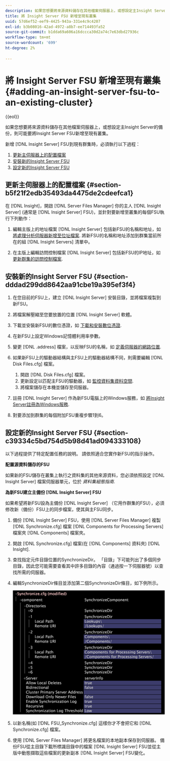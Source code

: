 ```yaml
---
description: 如果您想要將來源資料儲存在其他檔案伺服器上，或想設定主Insight Server的備份，則可能要將Insight Server FSU新增至現有叢集。
title: 將 Insight Server FSU 新增至現有叢集
uuid: 57d6ef52-eef9-4425-943a-331e4c9c4207
exl-id: b3b08016-42ad-4972-a8b7-ee714493fa52
source-git-commit: b1dda69a606a16dccca30d2a74c7e63dbd27936c
workflow-type: tm+mt
source-wordcount: '699'
ht-degree: 2%

---
```


# 將 Insight Server FSU 新增至現有叢集{#adding-an-insight-server-fsu-to-an-existing-cluster}

{{eol}}

如果您想要將來源資料儲存在其他檔案伺服器上，或想設定主Insight Server的備份，則可能要將Insight Server FSU新增至現有叢集。

新增 [!DNL Insight Server] FSU到現有群集時，必須執行以下過程：

1. [更新主伺服器上的配置檔案](../../../../../home/c-inst-svr/c-install-ins-svr/c-ins-svr-clstrs/c-add-ins-svrs-ex-clstr/c-add-fsu-ex-clstr.md#section-b5f21f2edb35493da4475de2cdeefca1)
1. [安裝新的Insight Server FSU](../../../../../home/c-inst-svr/c-install-ins-svr/c-ins-svr-clstrs/c-add-ins-svrs-ex-clstr/c-add-fsu-ex-clstr.md#section-dddad299dd8642aa91cbe19a395ef3f4)
1. [設定新的Insight Server FSU](../../../../../home/c-inst-svr/c-install-ins-svr/c-ins-svr-clstrs/c-add-ins-svrs-ex-clstr/c-add-fsu-ex-clstr.md#section-c39334c5bd754d5b98d41ad094333108)

## 更新主伺服器上的配置檔案 {#section-b5f21f2edb35493da4475de2cdeefca1}

在 [!DNL Insight]，開啟 [!DNL Server Files Manager] 你的主人 [!DNL Insight Server] (通常是 [!DNL Insight Server] FSU)，並針對要新增至叢集的每個FSU執行下列動作：

1. 編輯主版上的地址檔案 [!DNL Insight Server] 包括新FSU的名稱和地址，如 [將處理分析伺服器新增至位址檔案](../../../../../home/c-inst-svr/c-install-ins-svr/c-ins-svr-clstrs/c-inst-ins-svr-clstr/c-inst-proc-clstr/c-config-mstr-ins-svr-clstr.md#section-2fe5298180164e8dbaa59ea6b6ff682d). 將新FSU的名稱和地址添加到群集當前所在的組 [!DNL Insight Servers] 清單中。

1. 在主版上編輯訪問控制檔案 [!DNL Insight Server] 包括新FSU的IP地址，如 [更新群集的訪問控制檔案](../../../../../home/c-inst-svr/c-install-ins-svr/c-ins-svr-clstrs/c-inst-ins-svr-clstr/c-inst-proc-clstr/c-config-mstr-ins-svr-clstr.md#section-fce1367d92a445168c35e9ca506e7d6b).

## 安裝新的Insight Server FSU {#section-dddad299dd8642aa91cbe19a395ef3f4}

1. 在您目前的FSU上，建立 [!DNL Insight Server] 安裝目錄，並將檔案複製到新FSU。
1. 將檔案解壓縮至您要放置的位置 [!DNL Insight Server] 軟體。
1. 下載並安裝新FSU的數位憑證，如 [下載和安裝數位憑證](../../../../../home/c-inst-svr/c-install-ins-svr/t-install-proc-inst-svr-dpu/c-dnld-dgtl-cert/c-dnld-dgtl-cert.md#concept-4f79c240492f4e52b6375b4b3bbefa17).
1. 在新FSU上設定Windows記憶體利用率參數。
1. 變更 [!DNL .address] 檔案，以反映FSU的名稱，如 [定義伺服器的網路位置](../../../../../home/c-inst-svr/c-install-ins-svr/t-install-proc-inst-svr-dpu/c-svrs-ntwk-loc/c-svrs-ntwk-loc.md#concept-87dd2aa3448c415ca1285bc445a8c649).

1. 如果新FSU上的驅動器結構與主FSU上的驅動器結構不同，則需要編輯 [!DNL Disk Files.cfg] 檔案。

   1. 開啟 [!DNL Disk Files.cfg] 檔案。
   1. 更新設定以匹配主FSU的驅動器，如 [監控資料集資料空間](../../../../../home/c-inst-svr/c-admin-inst-svr/c-mntr-disk-spc/t-mntr-dtst-data-spc.md#task-6223fa2c718845678824a0a96df96a03).
   1. 將檔案儲存在本機並儲存至伺服器。

1. 註冊 [!DNL Insight Server] 作為新FSU電腦上的Windows服務，如 [將Insight Server註冊為Windows服務](../../../../../home/c-inst-svr/c-install-ins-svr/t-install-proc-inst-svr-dpu/c-reg-wdws-svc.md#concept-f2c7aa891d544a2595aa01d0d796a540).

1. 對要添加到群集的每個附加FSU重複步驟1到6。

## 設定新的Insight Server FSU {#section-c39334c5bd754d5b98d41ad094333108}

以下過程提供了特定配置任務的說明。 請依照適合您實作新FSU的指示操作。

**配置源資料儲存的FSU**

如果新的FSU儲存在叢集上執行之資料集的其他來源資料，您必須依照設定 [!DNL Insight Server] 檔案伺服器單元，位於 *資料集組態指南*.

**為新FSU建立主備份 [!DNL Insight Server] FSU**

如果希望將新FSU設為主備份 [!DNL Insight Server] （它用作群集的FSU），必須修改新（備份）FSU上的同步檔案，使其與主FSU同步。

1. 備份 [!DNL Insight Server] FSU，使用 [!DNL Server Files Manager] 複製 [!DNL Synchronize.cfg] 檔案 [!DNL Components for Processing Servers] 檔案夾 [!DNL Components] 檔案夾。

1. 開啟 [!DNL Synchronize.cfg] 檔案(在 [!DNL Components] 資料夾) [!DNL Insight].

1. 查找指定元件目錄位置的SynchronizeDir。 「目錄」下可能列出了多個同步目錄，因此您可能需要查看其中許多目錄的內容（通過按一下伺服器號）以查找所需的伺服器。
1. 編輯SynchronizeDir條目並添加第二個SynchronizeDir條目，如下例所示。

   ![](assets/cfg_cluster_SynchronizeDirEditComponents.png)

1. 以新名稱(如 [!DNL FSU_Synchronize.cfg] 這樣你才不會把它和 [!DNL Synchronize.cfg] 檔案。

1. 使用 [!DNL Server Files Manager] 將更名檔案的本地副本保存到伺服器。 備份FSU從主目錄下載所標識目錄中的檔案 [!DNL Insight Server] FSU並從主版中動態擷取這些檔案的更新副本 [!DNL Insight Server] FSU變化。
